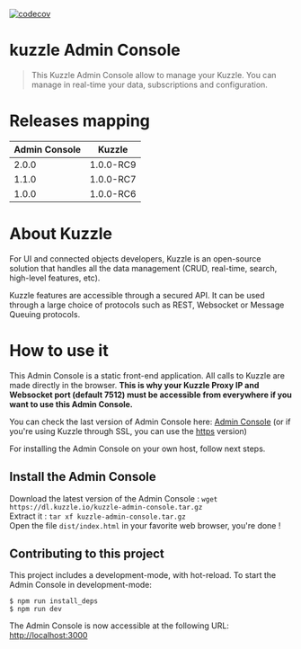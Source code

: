 [![codecov](https://codecov.io/gh/kuzzleio/kuzzle-backoffice/branch/master/graph/badge.svg)](https://codecov.io/gh/kuzzleio/kuzzle-backoffice)


# kuzzle Admin Console

> This Kuzzle Admin Console allow to manage your Kuzzle. You can manage in real-time your data, subscriptions and configuration.

# Releases mapping
| Admin Console  | Kuzzle |
|---|---|
| 2.0.0 | 1.0.0-RC9 |
| 1.1.0 | 1.0.0-RC7 |
| 1.0.0 | 1.0.0-RC6 |


# About Kuzzle
For UI and connected objects developers, Kuzzle is an open-source solution that handles all the data management
(CRUD, real-time, search, high-level features, etc).

Kuzzle features are accessible through a secured API. It can be used through a large choice of protocols such as REST, Websocket or Message Queuing protocols.

# How to use it

This Admin Console is a static front-end application. All calls to Kuzzle are made directly in the browser. **This is why your Kuzzle Proxy IP and Websocket port (default 7512) must be accessible from everywhere if you want to use this Admin Console.**

You can check the last version of Admin Console here: [Admin Console](http://console.kuzzle.io) (or if you're using Kuzzle through SSL, you can use the [https](https://console.kuzzle.io) version)

For installing the Admin Console on your own host, follow next steps.

## Install the Admin Console 

Download the latest version of the Admin Console : `wget https://dl.kuzzle.io/kuzzle-admin-console.tar.gz`     
Extract it : `tar xf kuzzle-admin-console.tar.gz`   
Open the file `dist/index.html` in your favorite web browser, you're done !

## Contributing to this project
This project includes a development-mode, with hot-reload. To start the Admin Console in development-mode:
```
$ npm run install_deps
$ npm run dev
```

The Admin Console is now accessible at the following URL: [http://localhost:3000](http://localhost:3000)
